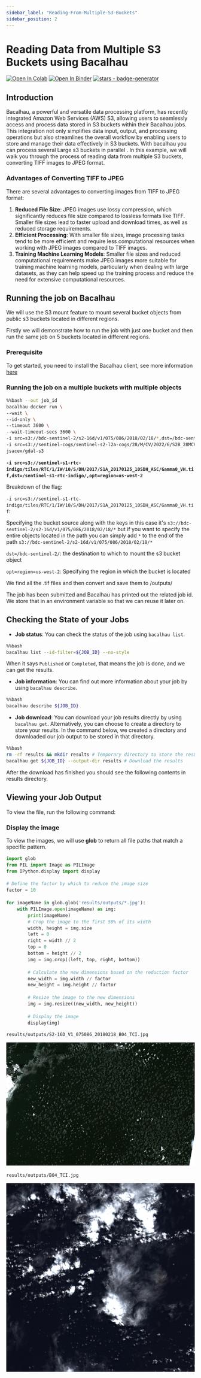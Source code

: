 ```yaml
---
sidebar_label: "Reading-From-Multiple-S3-Buckets"
sidebar_position: 2
---
```

# Reading Data from Multiple S3 Buckets using Bacalhau


[![Open In Colab](https://colab.research.google.com/assets/colab-badge.svg)](https://colab.research.google.com/github/bacalhau-project/examples/blob/main/workload-onboarding/Reading-from-Multiple-S3-buckets/index.ipynb)
[![Open In Binder](https://mybinder.org/badge.svg)](https://mybinder.org/v2/gh/bacalhau-project/examples/HEAD?labpath=workload-onboarding/Reading-from-Multiple-S3-buckets/index.ipynb)
[![stars - badge-generator](https://img.shields.io/github/stars/bacalhau-project/bacalhau?style=social)](https://github.com/bacalhau-project/bacalhau)

## Introduction

Bacalhau, a powerful and versatile data processing platform, has recently integrated Amazon Web Services (AWS) S3, allowing users to seamlessly access and process data stored in S3 buckets within their Bacalhau jobs. This integration not only simplifies data input, output, and processing operations but also streamlines the overall workflow by enabling users to store and manage their data effectively in S3 buckets. With bacalhau you can process several Large s3 buckets in parallel . In this example, we will walk you through the process of reading data from multiple S3 buckets, converting TIFF images to JPEG format.

### Advantages of Converting TIFF to JPEG

There are several advantages to converting images from TIFF to JPEG format:

1. **Reduced File Size**: JPEG images use lossy compression, which significantly reduces file size compared to lossless formats like TIFF. Smaller file sizes lead to faster upload and download times, as well as reduced storage requirements.
2. **Efficient Processing**: With smaller file sizes, image processing tasks tend to be more efficient and require less computational resources when working with JPEG images compared to TIFF images.
3. **Training Machine Learning Models**: Smaller file sizes and reduced computational requirements make JPEG images more suitable for training machine learning models, particularly when dealing with large datasets, as they can help speed up the training process and reduce the need for extensive computational resources.


## Running the job on Bacalhau

We will use the S3 mount feature to mount several bucket objects from public s3 buckets located in different regions.

Firstly we will demonstrate how to run the job with just one bucket and then run the same job on 5 buckets located in different regions.

### Prerequisite

To get started, you need to install the Bacalhau client, see more information [here](https://docs.bacalhau.org/getting-started/installation)


### Running the job on a multiple buckets with multiple objects


```bash
%%bash --out job_id
bacalhau docker run \
--wait \
--id-only \
--timeout 3600 \
--wait-timeout-secs 3600 \
-i src=s3://bdc-sentinel-2/s2-16d/v1/075/086/2018/02/18/*,dst=/bdc-sentinel-2/,opt=region=us-west-2  \
-i src=s3://sentinel-cogs/sentinel-s2-l2a-cogs/28/M/CV/2022/6/S2B_28MCV_20220620_0_L2A/*,dst=/sentinel-cogs/,opt=region=us-west-2 \
jsacex/gdal-s3
```

**`-i src=s3://sentinel-s1-rtc-indigo/tiles/RTC/1/IW/10/S/DH/2017/S1A_20170125_10SDH_ASC/Gamma0_VH.tif,dst=/sentinel-s1-rtc-indigo/,opt=region=us-west-2`** 

Breakdown of the flag:

`-i src=s3://sentinel-s1-rtc-indigo/tiles/RTC/1/IW/10/S/DH/2017/S1A_20170125_10SDH_ASC/Gamma0_VH.tif`: 

Specifying the bucket source along with the keys in this case it's `s3://bdc-sentinel-2/s2-16d/v1/075/086/2018/02/18/*` but if you want to specify the entire objects located in the path you can simply add `*` to the end of the path `s3://bdc-sentinel-2/s2-16d/v1/075/086/2018/02/18/*`

`dst=/bdc-sentinel-2/`: the destination to which to mount the s3 bucket object

`opt=region=us-west-2`: Specifying the region in which the bucket is located


We find all the .tif files and then convert and save them to /outputs/


The job has been submitted and Bacalhau has printed out the related job id. We store that in an environment variable so that we can reuse it later on.

## Checking the State of your Jobs

- **Job status**: You can check the status of the job using `bacalhau list`. 


```bash
%%bash
bacalhau list --id-filter=${JOB_ID} --no-style
```

When it says `Published` or `Completed`, that means the job is done, and we can get the results.

- **Job information**: You can find out more information about your job by using `bacalhau describe`.


```bash
%%bash
bacalhau describe ${JOB_ID}
```

- **Job download**: You can download your job results directly by using `bacalhau get`. Alternatively, you can choose to create a directory to store your results. In the command below, we created a directory and downloaded our job output to be stored in that directory.


```bash
%%bash
rm -rf results && mkdir results # Temporary directory to store the results
bacalhau get ${JOB_ID} --output-dir results # Download the results
```

After the download has finished you should see the following contents in results directory.

## Viewing your Job Output

To view the file, run the following command:

### Display the image

To view the images, we will use **glob** to return all file paths that match a specific pattern. 


```python
import glob
from PIL import Image as PILImage
from IPython.display import display

# Define the factor by which to reduce the image size
factor = 10

for imageName in glob.glob('results/outputs/*.jpg'):
    with PILImage.open(imageName) as img:
        print(imageName)
        # Crop the image to the first 50% of its width
        width, height = img.size
        left = 0
        right = width // 2
        top = 0
        bottom = height // 2
        img = img.crop((left, top, right, bottom))

        # Calculate the new dimensions based on the reduction factor
        new_width = img.width // factor
        new_height = img.height // factor
        
        # Resize the image to the new dimensions
        img = img.resize((new_width, new_height))
        
        # Display the image
        display(img)

```

    results/outputs/S2-16D_V1_075086_20180218_B04_TCI.jpg



    
![png](index_files/index_19_1.png)
    


    results/outputs/B04_TCI.jpg



    
![png](index_files/index_19_3.png)
    

